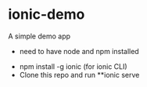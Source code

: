 # ionic-demo
A simple demo app

- need to have node and npm installed
* npm install -g ionic (for ionic CLI)
* Clone this repo and run **ionic serve
